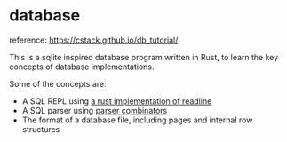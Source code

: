 # database

reference: https://cstack.github.io/db_tutorial/

This is a sqlite inspired database program written in Rust, to learn the key concepts of database implementations.

Some of the concepts are:
- A SQL REPL using [a rust implementation of readline](https://github.com/kkawakam/rustyline)
- A SQL parser using [parser combinators](https://github.com/Geal/nom)
- The format of a database file, including pages and internal row structures

